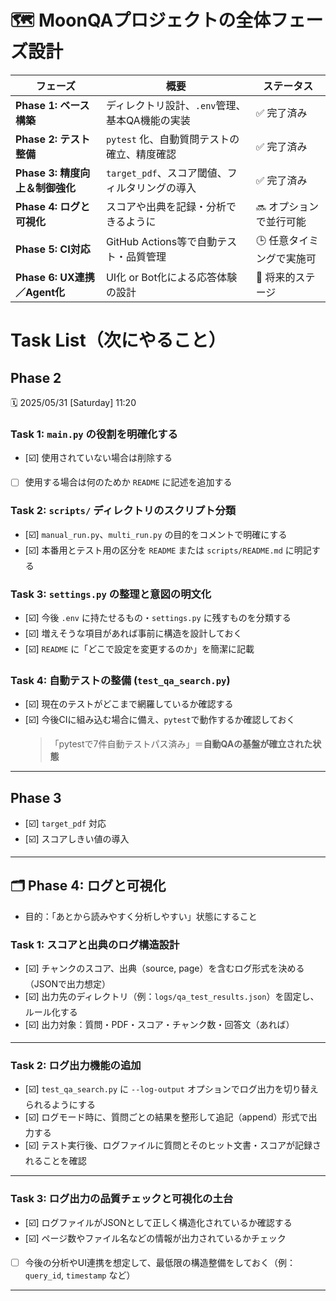 # 🗺 MoonQAプロジェクトの全体フェーズ設計

| フェーズ                     | 概要                            | ステータス          |
| ------------------------ | ----------------------------- | -------------- |
| **Phase 1: ベース構築**       | ディレクトリ設計、`.env`管理、基本QA機能の実装   | ✅ 完了済み         |
| **Phase 2: テスト整備**       | `pytest` 化、自動質問テストの確立、精度確認    | ✅ 完了済み     |
| **Phase 3: 精度向上＆制御強化**   | `target_pdf`、スコア閾値、フィルタリングの導入 | ✅ 完了済み    |
| **Phase 4: ログと可視化**      | スコアや出典を記録・分析できるように            | 🔜 オプションで並行可能  |
| **Phase 5: CI対応**        | GitHub Actions等で自動テスト・品質管理    | 🕒 任意タイミングで実施可 |
| **Phase 6: UX連携／Agent化** | UI化 or Bot化による応答体験の設計         | 🧭 将来的ステージ     |


# Task List（次にやること）
## Phase 2
🗓️ 2025/05/31 \[Saturday] 11:20

### Task 1: `main.py` の役割を明確化する
* [☑️] 使用されていない場合は削除する
* [ ] 使用する場合は何のためか `README` に記述を追加する

### Task 2: `scripts/` ディレクトリのスクリプト分類
* [☑️] `manual_run.py`、`multi_run.py` の目的をコメントで明確にする
* [☑️] 本番用とテスト用の区分を `README` または `scripts/README.md` に明記する

### Task 3: `settings.py` の整理と意図の明文化
* [☑️] 今後 `.env` に持たせるもの・`settings.py` に残すものを分類する
* [☑️] 増えそうな項目があれば事前に構造を設計しておく
* [☑️] `README` に「どこで設定を変更するのか」を簡潔に記載

### Task 4: 自動テストの整備 (`test_qa_search.py`)
* [☑️] 現在のテストがどこまで網羅しているか確認する
* [☑️] 今後CIに組み込む場合に備え、`pytest`で動作するか確認しておく
    > 「pytestで7件自動テストパス済み」＝**自動QAの基盤が確立された状態**
---

## Phase 3
* [☑️] `target_pdf` 対応
* [☑️] スコアしきい値の導入

---

## 🗂 Phase 4: ログと可視化
- 目的：「あとから読みやすく分析しやすい」状態にすること

### Task 1: スコアと出典のログ構造設計

* [☑️] チャンクのスコア、出典（source, page）を含むログ形式を決める（JSONで出力想定）
* [☑️] 出力先のディレクトリ（例：`logs/qa_test_results.json`）を固定し、ルール化する
* [☑️] 出力対象：質問・PDF・スコア・チャンク数・回答文（あれば）

---

### Task 2: ログ出力機能の追加

* [☑️] `test_qa_search.py` に `--log-output` オプションでログ出力を切り替えられるようにする
* [☑️] ログモード時に、質問ごとの結果を整形して追記（append）形式で出力する
* [☑️] テスト実行後、ログファイルに質問とそのヒット文書・スコアが記録されることを確認

---

### Task 3: ログ出力の品質チェックと可視化の土台

* [☑️] ログファイルがJSONとして正しく構造化されているか確認する
* [☑️] ページ数やファイル名などの情報が出力されているかチェック
* [ ] 今後の分析やUI連携を想定して、最低限の構造整備をしておく（例：`query_id`, `timestamp` など）

---
